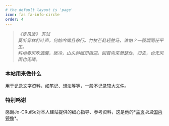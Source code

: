 ```yaml
---
# the default layout is 'page'
icon: fas fa-info-circle
order: 4
---
```

> *《定风波》 苏轼*  
> *莫听穿林打叶声，何妨吟啸且徐行。竹杖芒鞋轻胜马，谁怕？一蓑烟雨任平生。*  
> *料峭春风吹酒醒，微冷，山头斜照却相迎。回首向来萧瑟处，归去，也无风雨也无晴。*

### 本站用来做什么

用于记录文字资料，如笔记、想法等等，一般不记录较大文件。

### 特别鸣谢

感谢Jo-CRuiSe对本人建站提供的细心指导、参考资料，这是他的*[主页](https://jo-cruise.github.io/)*以及*[国内镜像](https://jo-cruise.gitee.io/)*。